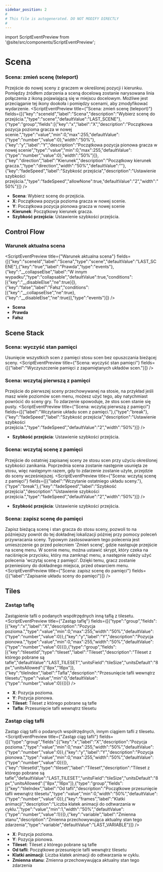 ```yaml
---
sidebar_position: 2
#
# This file is autogenerated. DO NOT MODIFY DIRECTLY
#
---
```


import ScriptEventPreview from '@site/src/components/ScriptEventPreview';

# Scena

### Scena: zmień scenę (teleport)
Przejście do nowej sceny z graczem w określonej pozycji i kierunku. Pomiędzy źródłem zdarzenia a sceną docelową zostanie narysowana linia połączenia z ikoną pojawiającą się w miejscu docelowym. Możliwe jest przeciąganie tej ikony dookoła i pomiędzy scenami, aby zmodyfikować wydarzenie.
<ScriptEventPreview title={"Scena: zmień scenę (teleport)"} fields={[{"key":"sceneId","label":"Scena","description":"Wybierz scenę do przejścia.","type":"scene","defaultValue":"LAST_SCENE"},{"type":"group","fields":[{"key":"x","label":"X","description":"Początkowa pozycja pozioma gracza w nowej scenie.","type":"value","min":0,"max":255,"defaultValue":{"type":"number","value":0},"width":"50%"},{"key":"y","label":"Y","description":"Początkowa pozycja pionowa gracza w nowej scenie","type":"value","min":0,"max":255,"defaultValue":{"type":"number","value":0},"width":"50%"}]},{"key":"direction","label":"Kierunek","description":"Początkowy kierunek gracza.","type":"direction","width":"50%","defaultValue":""},{"key":"fadeSpeed","label":"Szybkość przejścia","description":"Ustawienie szybkości przejścia.","type":"fadeSpeed","allowNone":true,"defaultValue":"2","width":"50%"}]} />

- **Scena**: Wybierz scenę do przejścia.  
- **X**: Początkowa pozycja pozioma gracza w nowej scenie.  
- **Y**: Początkowa pozycja pionowa gracza w nowej scenie  
- **Kierunek**: Początkowy kierunek gracza.  
- **Szybkość przejścia**: Ustawienie szybkości przejścia.  

## Control Flow
### Warunek aktualna scena
<ScriptEventPreview title={"Warunek aktualna scena"} fields={[{"key":"sceneId","label":"Scena","type":"scene","defaultValue":"LAST_SCENE"},{"key":"true","label":"Prawda","type":"events"},{"key":"__collapseElse","label":"W innym wypadku","type":"collapsable","defaultValue":true,"conditions":[{"key":"__disableElse","ne":true}]},{"key":"false","label":"Fałsz","conditions":[{"key":"__collapseElse","ne":true},{"key":"__disableElse","ne":true}],"type":"events"}]} />

- **Scena**  
- **Prawda**  
- **Fałsz**  

## Scene Stack
### Scena: wyczyść stan pamięci
Usunięcie wszystkich scen z pamięci stosu scen bez opuszczania bieżącej sceny.
<ScriptEventPreview title={"Scena: wyczyść stan pamięci"} fields={[{"label":"Wyczyszczenie pamięci z zapamiętanych układów scen."}]} />


### Scena: wczytaj pierwszą z pamięci
Przejście do pierwszej sceny przechowywanej na stosie, na przykład jeśli masz wiele poziomów scen menu, możesz użyć tego, aby natychmiast powrócić do sceny gry. To zdarzenie spowoduje, że stos scen stanie się pusty.
<ScriptEventPreview title={"Scena: wczytaj pierwszą z pamięci"} fields={[{"label":"Wczytanie układu scen z pamięci."},{"type":"break"},{"key":"fadeSpeed","label":"Szybkość przejścia","description":"Ustawienie szybkości przejścia.","type":"fadeSpeed","defaultValue":"2","width":"50%"}]} />

- **Szybkość przejścia**: Ustawienie szybkości przejścia.  

### Scena: wczytaj scenę z pamięci
Przejście do ostatniej zapisanej sceny ze stosu scen przy użyciu określonej szybkości zanikania. Poprzednia scena zostanie następnie usunięta ze stosu, więc następnym razem, gdy to zdarzenie zostanie użyte, przejdzie do sceny wcześniejszej.
<ScriptEventPreview title={"Scena: wczytaj scenę z pamięci"} fields={[{"label":"Wczytanie ostatniego układu sceny."},{"type":"break"},{"key":"fadeSpeed","label":"Szybkość przejścia","description":"Ustawienie szybkości przejścia.","type":"fadeSpeed","defaultValue":"2","width":"50%"}]} />

- **Szybkość przejścia**: Ustawienie szybkości przejścia.  

### Scena: zapisz scenę do pamięci
Zapisz bieżącą scenę i stan gracza do stosu sceny, pozwoli to na późniejszy powrót do tej dokładnej lokalizacji później przy pomocy poleceń przywracania sceny. Typowym zastosowaniem tego polecenia jest umieszczenie go przed polecniem 'Zmień scenę', gdzie następuje przejście na scenę menu. W scenie menu, można ustawić skrypt, który czeka na naciśnięcie przycisku, który ma zamknąć menu, a następnie należy użyć polecenia 'wczytaj scenę z pamięci'. Dzięki temu, gracz zostanie przeniesiony do dokładnego miejsca, przed otwarciem menu.
<ScriptEventPreview title={"Scena: zapisz scenę do pamięci"} fields={[{"label":"Zapisanie układu sceny do pamięci"}]} />


## Tiles
### Zastąp taflę
Zastąpienie tafli o podanych współrzędnych inną taflą z tilesetu.
<ScriptEventPreview title={"Zastąp taflę"} fields={[{"type":"group","fields":[{"key":"x","label":"X","description":"Pozycja pozioma.","type":"value","min":0,"max":255,"width":"50%","defaultValue":{"type":"number","value":0}},{"key":"y","label":"Y","description":"Pozycja pionowa.","type":"value","min":0,"max":255,"width":"50%","defaultValue":{"type":"number","value":0}}]},{"type":"group","fields":[{"key":"tilesetId","type":"tileset","label":"Tileset","description":"Tileset z którego pobrane są tafle","defaultValue":"LAST_TILESET","unitsField":"tileSize","unitsDefault":"8px","unitsAllowed":["8px","16px"]},{"key":"tileIndex","label":"Tafla","description":"Przesunięcie tafli wewnątrz tilesetu","type":"value","min":0,"defaultValue":{"type":"number","value":0}}]}]} />

- **X**: Pozycja pozioma.  
- **Y**: Pozycja pionowa.  
- **Tileset**: Tileset z którego pobrane są tafle  
- **Tafla**: Przesunięcie tafli wewnątrz tilesetu  

### Zastąp ciąg tafli
Zastąp ciąg tafli o podanych współrzędnych, innym ciągiem tafli z tilesetu.
<ScriptEventPreview title={"Zastąp ciąg tafli"} fields={[{"type":"group","fields":[{"key":"x","label":"X","description":"Pozycja pozioma.","type":"value","min":0,"max":255,"width":"50%","defaultValue":{"type":"number","value":0}},{"key":"y","label":"Y","description":"Pozycja pionowa.","type":"value","min":0,"max":255,"width":"50%","defaultValue":{"type":"number","value":0}}]},{"key":"tilesetId","type":"tileset","label":"Tileset","description":"Tileset z którego pobrane są tafle","defaultValue":"LAST_TILESET","unitsField":"tileSize","unitsDefault":"8px","unitsAllowed":["8px","16px"]},{"type":"group","fields":[{"key":"tileIndex","label":"Od tafli","description":"Początkowe przesunięcie tafli wewnątrz tilesetu","type":"value","min":0,"width":"50%","defaultValue":{"type":"number","value":0}},{"key":"frames","label":"Klatki animacji","description":"Liczba klatek animacji do odtwarzania w cyklu.","type":"value","min":1,"width":"50%","defaultValue":{"type":"number","value":1}}]},{"key":"variable","label":"Zmienna stanu","description":"Zmienna przechowywująca aktualny stan tego zdarzenia","type":"variable","defaultValue":"LAST_VARIABLE"}]} />

- **X**: Pozycja pozioma.  
- **Y**: Pozycja pionowa.  
- **Tileset**: Tileset z którego pobrane są tafle  
- **Od tafli**: Początkowe przesunięcie tafli wewnątrz tilesetu  
- **Klatki animacji**: Liczba klatek animacji do odtwarzania w cyklu.  
- **Zmienna stanu**: Zmienna przechowywująca aktualny stan tego zdarzenia  

